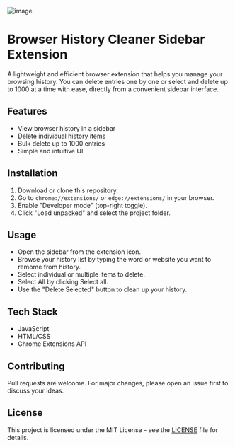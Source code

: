 

![image](https://github.com/user-attachments/assets/c8fbfdd6-5327-48b1-9b3c-4da0c1a9fd65)



# Browser History Cleaner Sidebar Extension

A lightweight and efficient browser extension that helps you manage your browsing history. You can delete entries one by one or select and delete up to 1000 at a time with ease, directly from a convenient sidebar interface.

## Features

- View browser history in a sidebar
- Delete individual history items
- Bulk delete up to 1000 entries
- Simple and intuitive UI

## Installation

1. Download or clone this repository.
2. Go to `chrome://extensions/`  or `edge://extensions/` in your browser.
3. Enable "Developer mode" (top-right toggle).
4. Click "Load unpacked" and select the project folder.

## Usage

- Open the sidebar from the extension icon.
- Browse your history list by typing the word or website you want to remome from history.
- Select individual or multiple items to delete.
- Select All by clicking Select all.
- Use the "Delete Selected" button to clean up your history.

## Tech Stack

- JavaScript
- HTML/CSS
- Chrome Extensions API

## Contributing

Pull requests are welcome. For major changes, please open an issue first to discuss your ideas.

## License

This project is licensed under the MIT License - see the [LICENSE](LICENSE) file for details.
